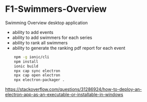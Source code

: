 # F1-Swimmers-Overview

Swimming Overview desktop application
- ability to add events 
- ability to add swimmers for each series
- ability to rank all swimmers 
- ability to generate the ranking pdf report for each event

```bash
    npm -g ionic/cli
    npm install
    ionic build
    npx cap sync electron
    npx cap open electron
    npx electron-packager .
```


https://stackoverflow.com/questions/31286924/how-to-deploy-an-electron-app-as-an-executable-or-installable-in-windows